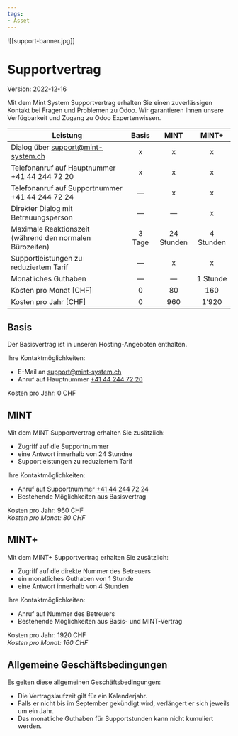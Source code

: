 ```yaml
---
tags:
- Asset
---
```


![[support-banner.jpg]]

# Supportvertrag
Version: 2022-12-16

Mit dem Mint System Supportvertrag erhalten Sie einen zuverlässigen Kontakt bei Fragen und Problemen zu Odoo. Wir garantieren Ihnen unsere Verfügbarkeit und Zugang zu Odoo Expertenwissen.

| Leistung                                                 | Basis  |    MINT    |   MINT+   |
| -------------------------------------------------------- |:------:|:----------:|:---------:|
| Dialog über support@mint-system.ch                       |   x    |     x      |     x     |
| Telefonanruf auf Hauptnummer  +41 44 244 72 20           |   x    |     x      |     x     |
| Telefonanruf auf Supportnummer  +41 44 244 72 24         |   —    |     x      |     x     |
| Direkter Dialog mit Betreuungsperson                     |   —    |     —      |     x     |
| Maximale Reaktionszeit (während den normalen Bürozeiten) | 3 Tage | 24 Stunden | 4 Stunden |
| Supportleistungen zu reduziertem Tarif                   |   —    |     x      |     x     |
| Monatliches Guthaben                                     |   —    |     —      | 1 Stunde  |
| Kosten pro Monat [CHF]                                   |   0    |     80     |    160    |
| Kosten pro Jahr [CHF]                                    |   0    |    960     |   1’920   |

## Basis

Der Basisvertrag ist in unseren Hosting-Angeboten enthalten.

Ihre Kontaktmöglichkeiten:
* E-Mail an [support@mint-system.ch](mailto:support@mint-system.ch)
* Anruf auf Hauptnummer [+41 44 244 72 20](tel:+41442447220)

Kosten pro Jahr: 0 CHF

## MINT

Mit dem MINT Supportvertrag erhalten Sie zusätzlich:
* Zugriff auf die Supportnummer
* eine Antwort innerhalb von 24 Stundne
* Supportleistungen zu reduziertem Tarif

Ihre Kontaktmöglichkeiten:
* Anruf auf Supportnummer [+41 44 244 72 24](tel:+41442447224)
* Bestehende Möglichkeiten aus Basisvertrag

Kosten pro Jahr: 960 CHF\
*Kosten pro Monat: 80 CHF*

## MINT+

Mit dem MINT+ Supportvertrag erhalten Sie zusätzlich:
* Zugriff auf die direkte Nummer des Betreuers
* ein monatliches Guthaben von 1 Stunde
* eine Antwort innerhalb von 4 Stunden

Ihre Kontaktmöglichkeiten:
* Anruf auf Nummer des Betreuers
* Bestehende Möglichkeiten aus Basis- und MINT-Vertrag

Kosten pro Jahr: 1920 CHF\
*Kosten pro Monat: 160 CHF*

## Allgemeine Geschäftsbedingungen

Es gelten diese allgemeinen Geschäftsbedingungen:
* Die Vertragslaufzeit gilt für ein Kalenderjahr.
* Falls er nicht bis im September gekündigt wird, verlängert er sich jeweils um ein Jahr.
* Das monatliche Guthaben für Supportstunden kann nicht kumuliert werden.
